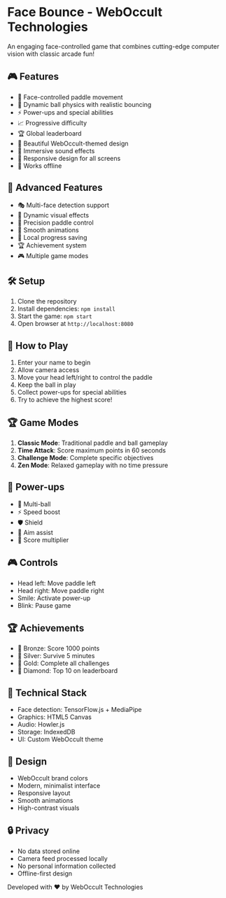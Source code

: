 # Face Bounce - WebOccult Technologies

An engaging face-controlled game that combines cutting-edge computer vision with classic arcade fun!

## 🎮 Features

- 🎯 Face-controlled paddle movement
- 🏓 Dynamic ball physics with realistic bouncing
- ⚡ Power-ups and special abilities
- 📈 Progressive difficulty
- 🏆 Global leaderboard
- 🎨 Beautiful WebOccult-themed design
- 🎵 Immersive sound effects
- 📱 Responsive design for all screens
- 🔌 Works offline

## 🚀 Advanced Features

- 🎭 Multi-face detection support
- 🌈 Dynamic visual effects
- 🎯 Precision paddle control
- 🔄 Smooth animations
- 💾 Local progress saving
- 🏆 Achievement system
- 🎮 Multiple game modes

## 🛠️ Setup

1. Clone the repository
2. Install dependencies: `npm install`
3. Start the game: `npm start`
4. Open browser at `http://localhost:8080`

## 🎯 How to Play

1. Enter your name to begin
2. Allow camera access
3. Move your head left/right to control the paddle
4. Keep the ball in play
5. Collect power-ups for special abilities
6. Try to achieve the highest score!

## 🏆 Game Modes

1. **Classic Mode**: Traditional paddle and ball gameplay
2. **Time Attack**: Score maximum points in 60 seconds
3. **Challenge Mode**: Complete specific objectives
4. **Zen Mode**: Relaxed gameplay with no time pressure

## 💫 Power-ups

- 🔄 Multi-ball
- ⚡ Speed boost
- 🛡️ Shield
- 🎯 Aim assist
- 🌟 Score multiplier

## 🎮 Controls

- Head left: Move paddle left
- Head right: Move paddle right
- Smile: Activate power-up
- Blink: Pause game

## 🏆 Achievements

- 🥉 Bronze: Score 1000 points
- 🥈 Silver: Survive 5 minutes
- 🥇 Gold: Complete all challenges
- 👑 Diamond: Top 10 on leaderboard

## 🔧 Technical Stack

- Face detection: TensorFlow.js + MediaPipe
- Graphics: HTML5 Canvas
- Audio: Howler.js
- Storage: IndexedDB
- UI: Custom WebOccult theme

## 🎨 Design

- WebOccult brand colors
- Modern, minimalist interface
- Responsive layout
- Smooth animations
- High-contrast visuals

## 🔒 Privacy

- No data stored online
- Camera feed processed locally
- No personal information collected
- Offline-first design

Developed with ❤️ by WebOccult Technologies